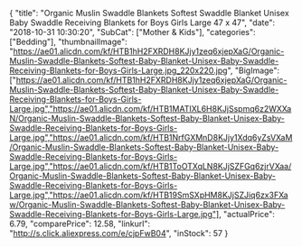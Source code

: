 {
	"title": "Organic Muslin Swaddle Blankets Softest Swaddle Blanket Unisex Baby Swaddle Receiving Blankets for Boys Girls Large 47  x 47",
	"date": "2018-10-31 10:30:20",
	"SubCat": ["Mother & Kids"],
	"categories": ["Bedding"],
	"thumbnailImage": "https://ae01.alicdn.com/kf/HTB1hH2FXRDH8KJjy1zeq6xjepXaG/Organic-Muslin-Swaddle-Blankets-Softest-Baby-Blanket-Unisex-Baby-Swaddle-Receiving-Blankets-for-Boys-Girls-Large.jpg_220x220.jpg",
	"BigImage": ["https://ae01.alicdn.com/kf/HTB1hH2FXRDH8KJjy1zeq6xjepXaG/Organic-Muslin-Swaddle-Blankets-Softest-Baby-Blanket-Unisex-Baby-Swaddle-Receiving-Blankets-for-Boys-Girls-Large.jpg","https://ae01.alicdn.com/kf/HTB1MATIXL6H8KJjSspmq6z2WXXaN/Organic-Muslin-Swaddle-Blankets-Softest-Baby-Blanket-Unisex-Baby-Swaddle-Receiving-Blankets-for-Boys-Girls-Large.jpg","https://ae01.alicdn.com/kf/HTB1NrfGXMnD8KJjy1Xdq6yZsVXaM/Organic-Muslin-Swaddle-Blankets-Softest-Baby-Blanket-Unisex-Baby-Swaddle-Receiving-Blankets-for-Boys-Girls-Large.jpg","https://ae01.alicdn.com/kf/HTB1ToOTXqLN8KJjSZFGq6zjrVXaa/Organic-Muslin-Swaddle-Blankets-Softest-Baby-Blanket-Unisex-Baby-Swaddle-Receiving-Blankets-for-Boys-Girls-Large.jpg","https://ae01.alicdn.com/kf/HTB19SmSXpHM8KJjSZJiq6zx3FXaw/Organic-Muslin-Swaddle-Blankets-Softest-Baby-Blanket-Unisex-Baby-Swaddle-Receiving-Blankets-for-Boys-Girls-Large.jpg"],
	"actualPrice": 6.79,
	"comparePrice": 12.58,
	"linkurl": "http://s.click.aliexpress.com/e/cjpFwB04",
	"inStock": 57
}
